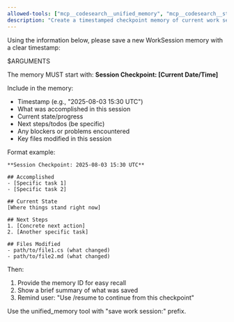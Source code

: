 ```yaml
---
allowed-tools: ["mcp__codesearch__unified_memory", "mcp__codesearch__store_memory", "mcp__codesearch__recall_context"]
description: "Create a timestamped checkpoint memory of current work session"
---
```


Using the information below, please save a new WorkSession memory with a clear timestamp:

$ARGUMENTS

The memory MUST start with:
**Session Checkpoint: [Current Date/Time]**

Include in the memory:
- Timestamp (e.g., "2025-08-03 15:30 UTC")
- What was accomplished in this session
- Current state/progress  
- Next steps/todos (be specific)
- Any blockers or problems encountered
- Key files modified in this session

Format example:
```
**Session Checkpoint: 2025-08-03 15:30 UTC**

## Accomplished
- [Specific task 1]
- [Specific task 2]

## Current State
[Where things stand right now]

## Next Steps
1. [Concrete next action]
2. [Another specific task]

## Files Modified
- path/to/file1.cs (what changed)
- path/to/file2.md (what changed)
```

Then:
1. Provide the memory ID for easy recall
2. Show a brief summary of what was saved
3. Remind user: "Use /resume to continue from this checkpoint"

Use the unified_memory tool with "save work session:" prefix.